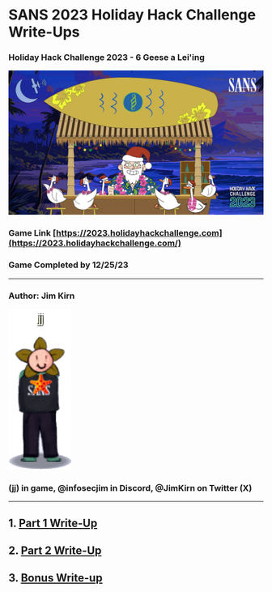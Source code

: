 # SANS 2023 Holiday Hack Challenge Write-Ups

### Holiday Hack Challenge 2023 - 6 Geese a Lei'ing

   ![kringlecon2023](images/kringlecon2023.jpg)

### Game Link [https://2023.holidayhackchallenge.com](https://2023.holidayhackchallenge.com/)
### Game Completed by 12/25/23
----
### Author:  Jim Kirn

   ![jj](images/jj.png)

### (jj) in game, @infosecjim in Discord, @JimKirn on Twitter (X)
---

## 1. [Part 1 Write-Up](docs/Holiday_Hack_2023-Part_1.pdf)

## 2. [Part 2 Write-Up](docs/Holiday_Hack_2023-Part_2.pdf)

## 3. [Bonus Write-up](docs/Holiday_Hack_2023-Bonus.pdf)
